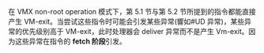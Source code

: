 
在 VMX non-root operation 模式下，第 5.1 节与第 5.2 节所提到的指令都能直接产生 VM-exit。当尝试这些指令时可能会引发某些异常(響如#UD 异常)，某些异常的优先级别高于 VM-exit，此时处理器会 deliver 异常而不是产生 Vm-exit。因为这些异常在指令的 **fetch 阶段**引发。


